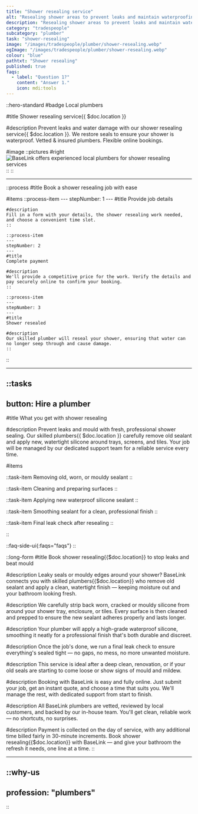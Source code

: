 ```yaml
---
title: "Shower resealing service"
alt: "Resealing shower areas to prevent leaks and maintain waterproofing"
description: "Resealing shower areas to prevent leaks and maintain waterproofing"
category: "tradespeople"
subcategory: "plumber"
task: "shower-resealing"
image: "/images/tradespeople/plumber/shower-resealing.webp"
ogImage: "/images/tradespeople/plumber/shower-resealing.webp"
colour: "blue"
pathtxt: "Shower resealing"
published: true
faqs:
  - label: "Question 1?"
    content: "Answer 1."
    icon: mdi:tools
---
```


::hero-standard
#badge
Local plumbers

#title
Shower resealing service{{ $doc.location }}

#description
Prevent leaks and water damage with our shower resealing service{{ $doc.location }}. We restore seals to ensure your shower is waterproof. Vetted & insured plumbers. Flexible online bookings.

#image
    ::pictures
    #right
    ![BaseLink offers experienced local plumbers for shower resealing services](/images/tradespeople/plumber/shower-resealing.webp)
    ::
::

---

::process
#title
Book a shower resealing job with ease

#items
    ::process-item
    ---
    stepNumber: 1
    ---
    #title
    Provide job details

    #description
    Fill in a form with your details, the shower resealing work needed, and choose a convenient time slot.
    ::
    
    ::process-item
    ---
    stepNumber: 2
    ---
    #title
    Complete payment

    #description
    We'll provide a competitive price for the work. Verify the details and pay securely online to confirm your booking.
    ::

    ::process-item
    ---
    stepNumber: 3
    ---
    #title
    Shower resealed

    #description
    Our skilled plumber will reseal your shower, ensuring that water can no longer seep through and cause damage.
    ::
::

---

::tasks
---
button: Hire a plumber
---
#title
What you get with shower resealing

#description
Prevent leaks and mould with fresh, professional shower sealing. Our skilled plumbers{{ $doc.location }} carefully remove old sealant and apply new, watertight silicone around trays, screens, and tiles. Your job will be managed by our dedicated support team for a reliable service every time.

#items

  ::task-item
  Removing old, worn, or mouldy sealant
  ::

  ::task-item
  Cleaning and preparing surfaces
  ::

  ::task-item
  Applying new waterproof silicone sealant
  ::

  ::task-item
  Smoothing sealant for a clean, professional finish
  ::

  ::task-item
  Final leak check after resealing
  ::

::


::faq-side-ui{:faqs="faqs"}
::


::long-form
#title
Book shower resealing{{$doc.location}} to stop leaks and beat mould

#description
Leaky seals or mouldy edges around your shower? BaseLink connects you with skilled plumbers{{$doc.location}} who remove old sealant and apply a clean, watertight finish — keeping moisture out and your bathroom looking fresh.

#description
We carefully strip back worn, cracked or mouldy silicone from around your shower tray, enclosure, or tiles. Every surface is then cleaned and prepped to ensure the new sealant adheres properly and lasts longer.

#description
Your plumber will apply a high-grade waterproof silicone, smoothing it neatly for a professional finish that's both durable and discreet.

#description
Once the job's done, we run a final leak check to ensure everything's sealed tight — no gaps, no mess, no more unwanted moisture.

#description
This service is ideal after a deep clean, renovation, or if your old seals are starting to come loose or show signs of mould and mildew.

#description
Booking with BaseLink is easy and fully online. Just submit your job, get an instant quote, and choose a time that suits you. We'll manage the rest, with dedicated support from start to finish.

#description
All BaseLink plumbers are vetted, reviewed by local customers, and backed by our in-house team. You'll get clean, reliable work — no shortcuts, no surprises.

#description
Payment is collected on the day of service, with any additional time billed fairly in 30-minute increments. Book shower resealing{{$doc.location}} with BaseLink — and give your bathroom the refresh it needs, one line at a time.
::

---

::why-us
---
profession: "plumbers"
---
::